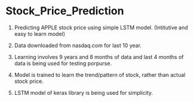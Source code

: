 # Stock_Price_Prediction

1. Predicting APPLE stock price using simple LSTM model. (Intitutive and easy to learn model)

2. Data downloaded from nasdaq.com for last 10 year.

3. Learning involves 9 years and 8 months of data and last 4 months of data is being used for testing porpurse. 

4. Model is trained to learn the trend/pattern of stock, rather than actual stock price. 

5. LSTM model of keras library is being used for simplicity.
